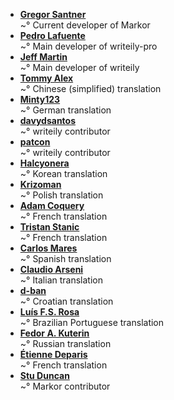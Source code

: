 <!--
This file contains references to people who contributed to the app.

Schema:  **[Name](Reference)**<br/>~° Text

Where:
  * Name: username, first/lastname
  * Reference: E-Mail, Webpage
  * Text: Information about / kind of contribution

  

## LIST OF CONTRIBUTORS
-->
* **[Gregor Santner](https://gsantner.github.io)**<br/>~° Current developer of Markor
* **[Pedro Lafuente](https://github.com/plafue)**<br/>~° Main developer of writeily-pro
* **[Jeff Martin](http://jeffreymartin.ca)**<br/>~° Main developer of writeily
* **[Tommy Alex](https://github.com/iptux)**<br/>~° Chinese (simplified) translation
* **[Minty123](https://github.com/Minty123)**<br/>~° German translation
* **[davydsantos](https://github.com/davydsantos)**<br/>~° writeily contributor
* **[patcon](https://github.com/patcon)**<br/>~° writeily contributor
* **[Halcyonera]()**<br/>~° Korean translation
* **[Krizoman]()**<br/>~° Polish translation
* **[Adam Coquery]()**<br/>~° French translation
* **[Tristan Stanic]()**<br/>~° French translation
* **[Carlos Mares]()**<br/>~° Spanish translation
* **[Claudio Arseni]()**<br/>~° Italian translation
* **[d-ban]()**<br/>~° Croatian translation
* **[Luís F.S. Rosa](https://github.com/luisfsr)**<br/>~° Brazilian Portuguese translation
* **[Fedor A. Kuterin](https://github.com/xredor)**<br/>~° Russian translation
* **[Étienne Deparis](https://etienne.depar.is)**<br/>~° French translation
* **[Stu Duncan](https://github.com/sjmduncan)**<br/>~° Markor contributor
